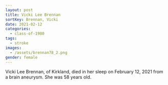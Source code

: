 ```yaml
---
layout: post
title: Vicki Lee Brennan
sortKey: Brennan, Vicki
date: 2021-02-12
categories:
  - class-of-1980
tags:
  - stroke
images:
  - /assets/brennan78_2.png
gender: female
---
```

Vicki Lee Brennan, of Kirkland, died in her sleep on February 12, 2021 from a brain aneurysm. She was 58 years old.